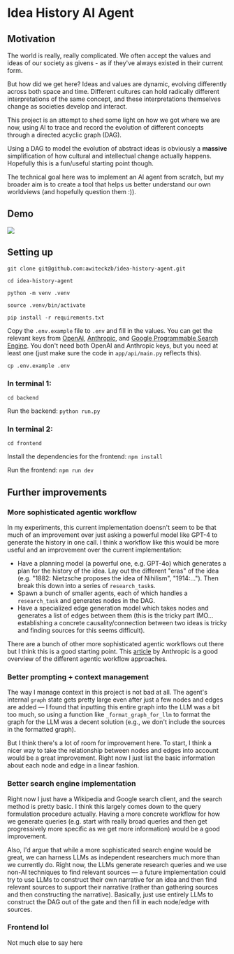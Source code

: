 # Idea History AI Agent

## Motivation
The world is really, really complicated. We often accept the values and ideas of our society as givens - as if they've always existed in their current form. 

But how did we get here? Ideas and values are dynamic, evolving differently across both space and time. Different cultures can hold radically different interpretations of the same concept, and these interpretations themselves change as societies develop and interact.

This project is an attempt to shed some light on how we got where we are now, using AI to trace and record the evolution of different concepts through a directed acyclic graph (DAG). 

Using a DAG to model the evolution of abstract ideas is obviously a **massive** simplification of how cultural and intellectual change actually happens. Hopefully this is a fun/useful starting point though.

The technical goal here was to implement an AI agent from scratch, but my broader aim is to create a tool that helps us better understand our own worldviews (and hopefully question them :)).


## Demo
![](https://github.com/user-attachments/assets/37da2de9-55ef-443e-961e-f753a5f8ff58)


## Setting up
`git clone git@github.com:awiteckzb/idea-history-agent.git`

`cd idea-history-agent`

`python -m venv .venv`

`source .venv/bin/activate`

`pip install -r requirements.txt`

Copy the `.env.example` file to `.env` and fill in the values. You can get the relevant keys from [OpenAI](https://platform.openai.com/), [Anthropic](https://docs.anthropic.com/en/docs/get-started/create-an-api-key), and [Google Programmable Search Engine](https://programmablesearchengine.google.com/). You don't need both OpenAI and Anthropic keys, but you need at least one (just make sure the code in `app/api/main.py` reflects this).

`cp .env.example .env`

### In terminal 1:
`cd backend`

Run the backend:
`python run.py`

### In terminal 2:
`cd frontend`

Install the dependencies for the frontend:
`npm install`

Run the frontend:
`npm run dev`






## Further improvements

### More sophisticated agentic workflow
In my experiments, this current implementation doensn't seem to be that much of an improvement over just asking a powerful model like GPT-4 to generate the history in one call. I think a workflow like this would be more useful and an improvement over the current implementation:

* Have a planning model (a powerful one, e.g. GPT-4o) which generates a plan for the history of the idea. Lay out the different "eras" of the idea (e.g. "1882: Nietzsche proposes the idea of Nihilism", "1914:..."). Then break this down into a series of  `research_task`s. 
* Spawn a bunch of smaller agents, each of which handles a `research_task` and generates nodes in the DAG. 
* Have a specialized edge generation model which takes nodes and generates a list of edges between them (this is the tricky part IMO... establishing a concrete causality/connection between two ideas is tricky and finding sources for this seems difficult).

There are a bunch of other more sophisticated agentic workflows out there but I think this is a good starting point. This [article](https://www.anthropic.com/research/building-effective-agents) by Anthropic is a good overview of the different agentic workflow approaches. 

### Better prompting + context management
The way I manage context in this project is not bad at all. The agent's internal `graph` state gets pretty large even after just a few nodes and edges are added — I found that inputting this entire graph into the LLM was a bit too much, so using a function like `_format_graph_for_llm` to format the graph for the LLM was a decent solution (e.g., we don't include the sources in the formatted graph). 

But I think there's a lot of room for improvement here. To start, I think a nicer way to take the relationship between nodes and edges into account would be a great improvement. Right now I just list the basic information about each node and edge in a linear fashion. 


### Better search engine implementation
Right now I just have a Wikipedia and Google search client, and the search method is pretty basic. I think this largely comes down to the query formulation procedure actually. Having a more concrete workflow for how we generate queries (e.g. start with really broad queries and then get progressively more specific as we get more information) would be a good improvement.

Also, I'd argue that while a more sophisticated search engine would be great, we can harness LLMs as independent researchers much more than we currently do. Right now, the LLMs generate research queries and we use non-AI techniques to find relevant sources — a future implementation could try to use LLMs to construct their own narrative for an idea and then find relevant sources to support their narrative (rather than gathering sources and then constructing the narrative). Basically, just use entirely LLMs to construct the DAG out of the gate and then fill in each node/edge with sources. 

### Frontend lol
Not much else to say here
